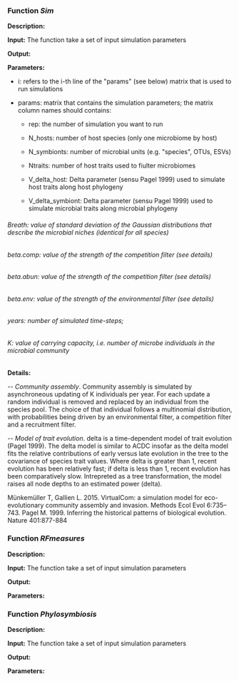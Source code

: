### Function _Sim_

**Description:** 

**Input:** The function take a set of input simulation parameters 

**Output:** 

**Parameters:**  

  - i: refers to the i-th line of the "params" (see below) matrix that is used to run simulations 

  - params: matrix that contains the simulation parameters; the matrix column names should contains:
     - rep: the number of simulation you want to run    
     - N_hosts: number of host species (only one microbiome by host)          
     - N_symbionts: number of microbial units (e.g. "species", OTUs, ESVs)
     - Ntraits: number of host traits used to fiulter microbiomes   

     - V_delta_host: Delta parameter (sensu Pagel 1999) used to simulate host traits along host phylogeny 
     - V_delta_symbiont: Delta parameter (sensu Pagel 1999) used to simulate microbial traits along microbial phylogeny 



###### Breath: value of standard deviation of the Gaussian distributions that describe the microbial niches (identical for all species)
###### beta.comp: value of the strength of the competition filter (see details)
###### beta.abun: value of the strength of the competition filter (see details)
###### beta.env: value of the strength of the environmental filter (see details)
###### years: number of simulated time-steps;
###### K: value of carrying capacity, i.e. number of microbe individuals in the microbial community                


**Details:**  

  -- *Community assembly*. Community assembly is simulated by asynchroneous updating of K individuals per year. For each update a random individual is removed and replaced by an individual from the species pool. The choice of that individual follows a multinomial distribution, with probabilities being driven by an environmental filter, a competition filter and a recruitment filter.

  -- *Model of trait evolution*. delta is a time-dependent model of trait evolution (Pagel 1999). The delta model is similar to ACDC insofar as the delta model fits the relative contributions of early versus late evolution in the tree to the covariance of species trait values. Where delta is greater than 1, recent evolution has been relatively fast; if delta is less than 1, recent evolution has been comparatively slow. Intrepreted as a tree transformation, the model raises all node depths to an estimated power (delta). 


Münkemüller T, Gallien L. 2015. VirtualCom: a simulation model for eco-evolutionary community assembly and invasion. Methods Ecol Evol 6:735–743.
Pagel M. 1999. Inferring the historical patterns of biological evolution. Nature 401:877-884


### Function _RFmeasures_

**Description:** 

**Input:** The function take a set of input simulation parameters 

**Output:** 

**Parameters:**  

### Function _Phylosymbiosis_

**Description:** 

**Input:** The function take a set of input simulation parameters 

**Output:** 

**Parameters:**  




